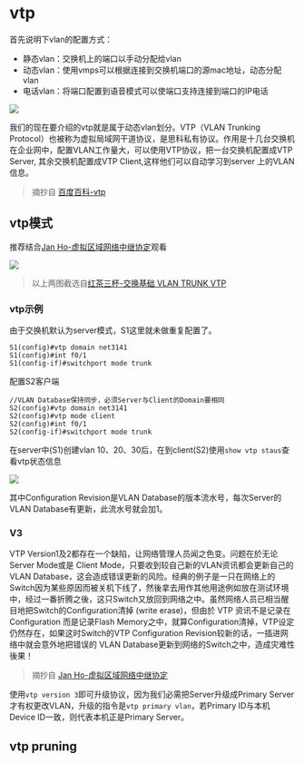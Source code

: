 
# vtp

首先说明下vlan的配置方式：

* 静态vlan：交换机上的端口以手动分配给vlan
* 动态vlan：使用vmps可以根据连接到交换机端口的源mac地址，动态分配vlan
* 电话vlan：将端口配置到语音模式可以使端口支持连接到端口的IP电话

![](https://i.postimg.cc/Hx6X4dLK/2019-11-04-101116.png)

我们的现在要介绍的vtp就是属于动态vlan划分。VTP（VLAN Trunking Protocol）也被称为虚拟局域网干道协议，是思科私有协议。作用是十几台交换机在企业网中，配置VLAN工作量大，可以使用VTP协议，把一台交换机配置成VTP Server, 其余交换机配置成VTP Client,这样他们可以自动学习到server 上的VLAN 信息。

> 摘抄自 [百度百科-vtp](https://baike.baidu.com/item/VTP)

## vtp模式

推荐结合[Jan Ho-虚拟区域网络中继协定](https://www.jannet.hk/zh-Hans/post/vlan-trunking-protocol-vtp)观看

![](https://i.postimg.cc/m2C3Kxpc/2019-11-04-101337.png)

> 以上两图截选自[红茶三杯-交换基础 VLAN TRUNK VTP](http://v.youku.com/v_show/id_XMzY4ODQwNDI4.html)

### vtp示例

由于交换机默认为server模式，S1这里就未做重复配置了。

```ios
S1(config)#vtp domain net3141
S1(config)#int f0/1
S1(config-if)#switchport mode trunk 
```
配置S2客户端

```ios
//VLAN Database保持同步，必须Server与Client的Domain要相同
S2(config)#vtp domain net3141
S2(config)#vtp mode client 
S2(config)#int f0/1
S2(config-if)#switchport mode trunk 
```
在server中(S1)创建vlan 10、20、30后，在到client(S2)使用`show vtp staus`查看vtp状态信息

![](https://i.postimg.cc/XNBSZk7K/40-58.png)

其中Configuration Revision是VLAN Database的版本流水号，每次Server的VLAN Database有更新，此流水号就会加1。

### V3

VTP Version1及2都存在一个缺陷，让网络管理人员闻之色变。问题在於无论Server Mode或是 Client Mode，只要收到较自己新的VLAN资讯都会更新自己的VLAN Database，这会造成错误更新的风险。经典的例子是一只在网络上的Switch因为某些原因而被关机下线了，然後拿去用作其他用途例如放在测试环境中，经过一番折腾之後，这只Switch又放回到网络之中。虽然网络人员已相当醒目地把Switch的Configuration清掉 (write erase)，但由於 VTP 资讯不是记录在 Configuration 而是记录Flash Memory之中，就算Configuration清掉，VTP设定仍然存在，如果这时Switch的VTP Configuration Revision较新的话，一插进网络中就会意外地把错误的 VLAN Database更新到网络的Switch之中，造成灾难性後果！

> 摘抄自 [Jan Ho-虚拟区域网络中继协定](https://www.jannet.hk/zh-Hans/post/vlan-trunking-protocol-vtp)

使用`vtp version 3`即可升级协议，因为我们必需把Server升级成Primary Server才有权更改VLAN，升级的指令是`vtp primary vlan`，若Primary ID与本机 Device ID一致，则代表本机正是Primary Server。

## vtp pruning


